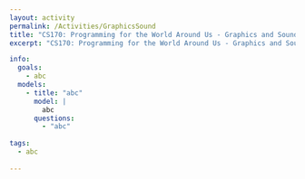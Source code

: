 ```yaml
---
layout: activity
permalink: /Activities/GraphicsSound
title: "CS170: Programming for the World Around Us - Graphics and Sound with Python"
excerpt: "CS170: Programming for the World Around Us - Graphics and Sound with Python"

info:
  goals: 
    - abc
  models:
    - title: "abc"
      model: |
        abc
      questions: 
        - "abc"
        
tags:
  - abc
  
---
```


